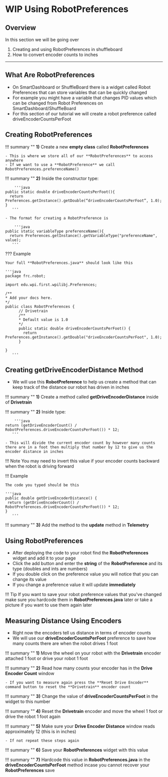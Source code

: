 # **WIP** Using RobotPreferences

<!-- ![Image Title](imageURL)  -->

## Overview

In this section we will be going over

1. Creating and using RobotPreferences in shuffleboard
2. How to convert encoder counts to inches

***

## What Are RobotPreferences

- On SmartDashboard or ShuffleBoard there is a widget called Robot Preferences that can store variables that can be quickly changed
- For example you might have a variable that changes PID values which can be changed from Robot Preferences on SmartDashboard/ShuffleBoard
- For this section of our tutorial we will create a robot preference called driveEncoderCountsPerFoot

## Creating RobotPreferences

!!! summary "" 
    **1)** Create a new **empty class** called **RobotPreferences**
    
    - This is where we store all of our **RobotPreferences** to access anywhere
    - If we want to use a **RobotPreference** we call RobotPreferences.preferenceName()

!!! summary "" 
    **2)** Inside the constructor type:
    
    	'''java 
	public static double driveEncoderCountsPerFoot(){
	  return Preferences.getInstance().getDouble(“driveEncoderCountsPerFoot”, 1.0);
	}
	   '''
   
    - The format for creating a RobotPreference is
    
    	'''java
	public static variableType preferenceName(){
	  return Preferences.getInstance().getVariableType("preferenceName", value);
	   '''
	   
??? Example
	
	Your full **RobotPreferences.java** should look like this
	
	'''java
	package frc.robot;

	import edu.wpi.first.wpilibj.Preferences;

	/**
 	* Add your docs here.
 	*/
	public class RobotPreferences {
    	  // Drivetrain
    	  /**
     	  * Default value is 1.0
     	  */
    	  public static double driveEncoderCountsPerFoot() {
            return Preferences.getInstance().getDouble("driveEncoderCountsPerFoot", 1.0);
    	  }

	}
	   '''
	   
## Creating getDriveEncoderDistance Method

- We will use this **RobotPreference** to help us create a method that can keep track of the distance our robot has driven in inches

!!! summary ""
    **1)** Create a method called **getDriveEncoderDistance** inside of **Drivetrain**
    
!!! summary ""
    **2)** Inside type:
    
    	'''java
	return (getDriveEncoderCount() / RobotPreferences.driveEncoderCountsPerFoot()) * 12;
	   '''
     
    - This will divide the current encoder count by however many counts there are in a foot then multiply that number by 12 to give us the encoder distance in inches
    
!!! Note
    You may need to invert this value if your encoder counts backward when the robot is driving forward
    
!!! Example

	The code you typed should be this
	
	'''java
	public double getDriveEncoderDistance() {
   	 return (getDriveEncoderCount() / RobotPreferences.driveEncoderCountsPerFoot()) * 12;
  	}
	   '''
	  
!!! summary ""
    **3)** Add the method to the **update** method in **Telemetry**
    
## Using RobotPreferences

<!-- TODO: Explain in more detail how to add RobotPreferences and add pictures -->

- After deploying the code to your robot find the **RobotPreferences** widget and add it to your page
- Click the add button and enter the **string** of the **RobotPreference** and its type (doubles and ints are numbers)
- If you double click on the preference value you will notice that you can change its value
- If you change a preference value it will update **immediately**

!!! Tip 
    If you want to save your robot preference values that you've changed make sure you hardcode them in **RobotPreferences.java** later or take a picture if you want to use them again later
    
## Measuring Distance Using Encoders

- Right now the encoders tell us distance in terms of encoder counts
- We will use our **driveEncoderCountsPerFoot** preference to save how many counts there are when the robot drives 1 foot

!!! summary ""
    **1)** Move the wheel on your robot with the **Drivetrain** encoder attached 1 foot or drive your robot 1 foot
    
!!! summary ""
    **2)** Read how many counts your encoder has in the **Drive Encoder Count** window
    
    - If you want to measure again press the **Reset Drive Encoder** command button to reset the **Drivetrain** encoder count
    
!!! summary ""
    **3)** Change the value of **driveEncoderCountsPerFoot** in the widget to this number
    
!!! summary ""
    **4)** Reset the **Drivetrain** encoder and move the wheel 1 foot or drive the robot 1 foot again
 
!!! summary ""
    **5)** Make sure your **Drive Encoder Distance** window reads approximately 12 (this is in inches)
    
    - If not repeat these steps again
    
!!! summary ""
    **6)** Save your **RobotPreferences** widget with this value
   
!!! summary ""
    **7)** Hardcode this value in **RobotPreferences.java** in the **driveEncoderCountsPerFoot** method incase you cannot recover your **RobotPreferences** save
